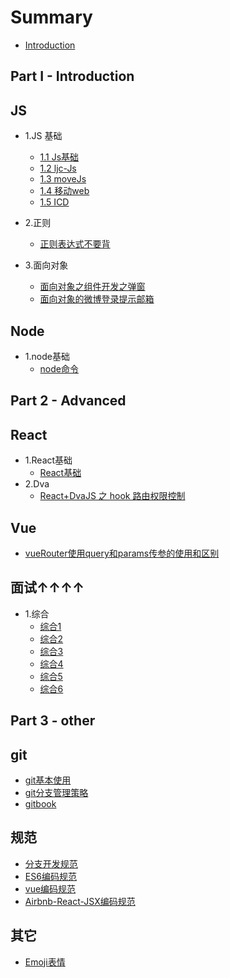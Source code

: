 # Summary

* [Introduction](README.md)
## Part I - Introduction


## JS
* 1.JS 基础
    * [1.1 Js基础](Js/js基础/js基础.md)
    * [1.2 ljc-Js](Js/js基础/ljc-Js.md)
    * [1.3 moveJs](Js/js基础/moveJs.md)
    * [1.4 移动web](Js/js基础/移动web.md)
    * [1.5 ICD](Js/js基础/ICD.md)
* 2.正则
    * [正则表达式不要背](Js/正则/正则表达式不要背.md)
  
* 3.面向对象
  * [面向对象之组件开发之弹窗](Js/面向对象/面向对象之组件开发之弹窗.md)
  * [面向对象的微博登录提示邮箱](Js/面向对象/面向对象的微博登录提示邮箱.md)


## Node
* 1.node基础
    * [node命令](Node/node基础/node命令.md)

## Part 2 - Advanced
## React
* 1.React基础
    * [React基础](React/React基础/react基础.md)
* 2.Dva
    * [React+DvaJS 之 hook 路由权限控制](React/dva/React+DvaJS之hook路由权限控制.md)

## Vue
* [vueRouter使用query和params传参的使用和区别](Vue/VueRouter/vueRouter使用query和params传参的使用和区别.md)


## 面试↑↑↑↑
- 1.综合
    - [综合1](面试/综合1.md)
    - [综合2](面试/综合2.md)
    - [综合3](面试/综合3.md)
    - [综合4](面试/综合4-vue.md)
    - [综合5](面试/综合5.md)
    - [综合6](面试/综合6.md)

## Part 3 - other
## git
* [git基本使用](git/git基本使用.md)
* [git分支管理策略](git/git分支管理策略.md)
* [gitbook](git/gitbook.md)


## 规范
* [分支开发规范](规范/分支开发规范.md)
* [ES6编码规范](规范/es6编码规范.md)
* [vue编码规范](规范/vue编码规范.md)
* [Airbnb-React-JSX编码规范](规范/Airbnb-React-JSX编码规范.md)


## 其它
* [Emoji表情](other/Emoji表情.md)